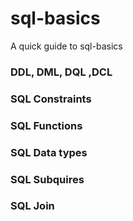 # sql-basics
A quick guide to sql-basics

### DDL, DML, DQL ,DCL
### SQL Constraints
### SQL Functions
### SQL Data types
### SQL Subquires
### SQL Join

